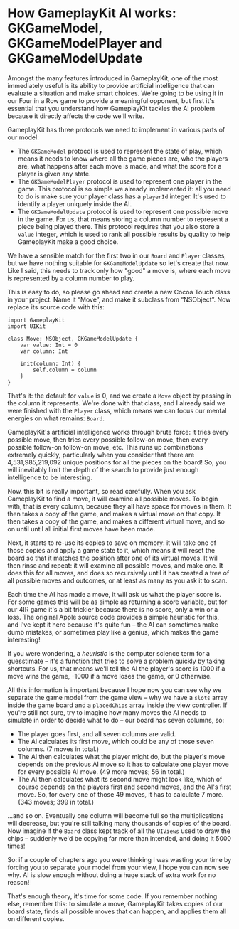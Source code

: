 # How GameplayKit AI works: GKGameModel, GKGameModelPlayer and GKGameModelUpdate

Amongst the many features introduced in GameplayKit, one of the most immediately useful is its ability to provide artificial intelligence that can evaluate a situation and make smart choices. We're going to be using it in our Four in a Row game to provide a meaningful opponent, but first it's essential that you understand how GameplayKit tackles the AI problem because it directly affects the code we'll write.

GameplayKit has three protocols we need to implement in various parts of our model:

- The `GKGameModel` protocol is used to represent the state of play, which means it needs to know where all the game pieces are, who the players are, what happens after each move is made, and what the score for a player is given any state.
- The `GKGameModelPlayer` protocol is used to represent one player in the game. This protocol is so simple we already implemented it: all you need to do is make sure your player class has a `playerId` integer. It's used to identify a player uniquely inside the AI.
- The `GKGameModelUpdate` protocol is used to represent one possible move in the game. For us, that means storing a column number to represent a piece being played there. This protocol requires that you also store a `value` integer, which is used to rank all possible results by quality to help GameplayKit make a good choice.

We have a sensible match for the first two in our `Board` and `Player` classes, but we have nothing suitable for `GKGameModelUpdate` so let's create that now. Like I said, this needs to track only how "good" a move is, where each move is represented by a column number to play.

This is easy to do, so please go ahead and create a new Cocoa Touch class in your project. Name it “Move”, and make it subclass from “NSObject”. Now replace its source code with this:

    import GameplayKit
    import UIKit

    class Move: NSObject, GKGameModelUpdate {
        var value: Int = 0
        var column: Int

        init(column: Int) {
            self.column = column
        }
    }

That's it: the default for `value` is 0, and we create a `Move` object by passing in the column it represents. We're done with that class, and I already said we were finished with the `Player` class, which means we can focus our mental energies on what remains: `Board`.

GameplayKit's artificial intelligence works through brute force: it tries every possible move, then tries every possible follow-on move, then every possible follow-on follow-on move, etc. This runs up combinations extremely quickly, particularly when you consider that there are 4,531,985,219,092 unique positions for all the pieces on the board! So, you will inevitably limit the depth of the search to provide just enough intelligence to be interesting.

Now, this bit is really important, so read carefully. When you ask GameplayKit to find a move, it will examine all possible moves. To begin with, that is every column, because they all have space for moves in them. It then takes a copy of the game, and makes a virtual move on that copy. It then takes a copy of the game, and makes a different virtual move, and so on until until all initial first moves have been made.

Next, it starts to re-use its copies to save on memory: it will take one of those copies and apply a game state to it, which means it will reset the board so that it matches the position after one of its virtual moves. It will then rinse and repeat: it will examine all possible moves, and make one. It does this for all moves, and does so recursively until it has created a tree of all possible moves and outcomes, or at least as many as you ask it to scan.

Each time the AI has made a move, it will ask us what the player score is. For some games this will be as simple as returning a score variable, but for our 4IR game it's a bit trickier because there is no score, only a win or a loss. The original Apple source code provides a simple heuristic for this, and I've kept it here because it's quite fun – the AI can sometimes make dumb mistakes, or sometimes play like a genius, which makes the game interesting!

If you were wondering, a *heuristic* is the computer science term for a guesstimate – it's a function that tries to solve a problem quickly by taking shortcuts. For us, that means we'll tell the AI the player's score is 1000 if a move wins the game, -1000 if a move loses the game, or 0 otherwise.

All this information is important because I hope now you can see why we separate the game model from the game view – why we have a `slots` array inside the game board and a `placedChips` array inside the view controller. If you're still not sure, try to imagine how many moves the AI needs to simulate in order to decide what to do – our board has seven columns, so:

- The player goes first, and all seven columns are valid.
- The AI calculates its first move, which could be any of those seven columns. (7 moves in total.)
- The AI then calculates what the player might do, but the player's move depends on the previous AI move so it has to calculate one player move for every possible AI move. (49 more moves; 56 in total.)
- The AI then calculates what its second move might look like, which of course depends on the players first and second moves, and the AI's first move. So, for every one of those 49 moves, it has to calculate 7 more. (343 moves; 399 in total.)

…and so on. Eventually one column will become full so the multiplications will decrease, but you're still talking many thousands of copies of the board. Now imagine if the `Board` class kept track of all the `UIViews` used to draw the chips – suddenly we'd be copying far more than intended, and doing it 5000 times!

So: if a couple of chapters ago you were thinking I was wasting your time by forcing you to separate your model from your view, I hope you can now see why. AI is slow enough without doing a huge stack of extra work for no reason!

That's enough theory, it's time for some code. If you remember nothing else, remember this: to simulate a move, GameplayKit takes copies of our board state, finds all possible moves that can happen, and applies them all on different copies.
